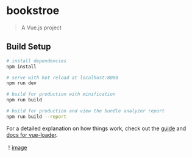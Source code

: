 # bookstroe

> A Vue.js project

## Build Setup

``` bash
# install dependencies
npm install

# serve with hot reload at localhost:8080
npm run dev

# build for production with minification
npm run build

# build for production and view the bundle analyzer report
npm run build --report
```

For a detailed explanation on how things work, check out the [guide](http://vuejs-templates.github.io/webpack/) and [docs for vue-loader](http://vuejs.github.io/vue-loader).

！[image](https://github.com/neolyao/bookstore-front/blob/master/QQ%E6%88%AA%E5%9B%BE20190814000704.png)
